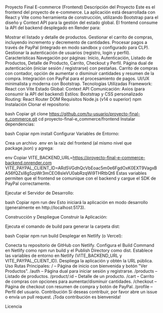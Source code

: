 Proyecto Final E-commerce (Frontend)
Descripción del Proyecto
Este es el frontend del proyecto de e-commerce. La aplicación está desarrollada con React y Vite como herramienta de construcción, utilizando Bootstrap para el diseño y Context API para la gestión del estado global. El frontend consume la API del backend desplegado en Render para:

Mostrar el listado y detalle de productos.
Gestionar el carrito de compras, incluyendo incremento y decremento de cantidades.
Procesar pagos a través de PayPal (integrado en modo sandbox y configurado para CLP).
Gestionar la autenticación de usuarios (registro, login y perfil).
Características
Navegación por páginas: Inicio, Autenticación, Listado de Productos, Detalle de Producto, Carrito, Checkout y Perfil.
Página dual de autenticación (iniciar sesión / registrarse) con pestañas.
Carrito de compras con contador, opción de aumentar o disminuir cantidades y resumen de la compra.
Integración con PayPal para el procesamiento de pagos.
UI/UX minimalista y moderna con Bootstrap.
Tecnologías Utilizadas
Framework: React con Vite
Estado Global: Context API
Comunicación: Axios (para consumir la API del backend)
Estilos: Bootstrap y CSS personalizado
Routing: React Router DOM
Requisitos
Node.js (v14 o superior)
npm
Instalación
Clonar el repositorio:

bash
Copiar
git clone https://github.com/tu-usuario/proyecto-final-e_commerce.git
cd proyecto-final-e_commerce/frontend
Instalar dependencias:

bash
Copiar
npm install
Configurar Variables de Entorno:

Crea un archivo .env en la raíz del frontend (al mismo nivel que package.json) y agrega:

env
Copiar
VITE_BACKEND_URL=https://proyecto-final-e-commerce-backend.onrender.com
VITE_PAYPAL_CLIENT_ID=ARd5VGdhQcVbEoac5m0e6FgdOxK0EXT9VagxBA56fQZsI8g5zpWr3mCEO8sIeVU0abRzqWi9THRtbQt6
Estas variables permiten que el frontend se comunique con el backend y cargue el SDK de PayPal correctamente.

Ejecutar el Servidor de Desarrollo:

bash
Copiar
npm run dev
Esto iniciará la aplicación en modo desarrollo (generalmente en http://localhost:5173).

Construcción y Despliegue
Construir la Aplicación:

Ejecuta el comando de build para generar la carpeta dist:

bash
Copiar
npm run build
Desplegar en Netlify (o Vercel):

Conecta tu repositorio de GitHub con Netlify.
Configura el Build Command en Netlify como npm run build y el Publish Directory como dist.
Establece las variables de entorno en Netlify (VITE_BACKEND_URL y VITE_PAYPAL_CLIENT_ID).
Despliega la aplicación y obtén la URL pública.
Uso
Rutas Principales:
/ – Página de inicio con bienvenida y botón "Ver Productos".
/auth – Página dual para iniciar sesión y registrarse.
/products – Listado de productos.
/product/:id – Detalle de un producto.
/cart – Carrito de compras con opciones para aumentar/disminuir cantidades.
/checkout – Página de checkout con resumen de compra y botón de PayPal.
/profile – Perfil del usuario.
Contribución
Si deseas contribuir, por favor abre un issue o envía un pull request.
¡Toda contribución es bienvenida!

Licencia
